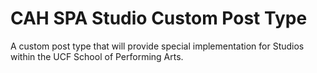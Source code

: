 # CAH SPA Studio Custom Post Type
A custom post type that will provide special implementation for Studios within the UCF School of Performing Arts.